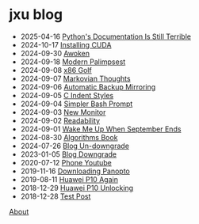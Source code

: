 # jxu blog

-   2025-04-16 [Python's Documentation Is Still Terrible](pydoc.md)
-   2024-10-17 [Installing CUDA](cuda_laptop.md)
-   2024-09-30 [Awoken](awoken.md)
-   2024-09-18 [Modern Palimpsest](palimpsest.md)
-   2024-09-08 [x86 Golf](x86_golf.md)
-   2024-09-07 [Markovian Thoughts](markov_thoughts.md)
-   2024-09-06 [Automatic Backup Mirroring](auto_mirror.md)
-   2024-09-05 [C Indent Styles](indent.md)
-   2024-09-04 [Simpler Bash Prompt](bash_prompt.md)
-   2024-09-03 [New Monitor](new_monitor.md)
-   2024-09-02 [Readability](readability.md)
-   2024-09-01 [Wake Me Up When September Ends](september.md)
-   2024-08-30 [Algorithms Book](clrs.md)
-   2024-07-26 [Blog Un-downgrade](undowngrade.md)
-   2023-01-05 [Blog Downgrade](downgrade.md)
-   2020-07-12 [Phone Youtube](phone-youtube.md)
-   2019-11-16 [Downloading Panopto](panopto.md)
-   2019-08-11 [Huawei P10 Again](p10-again.md)
-   2018-12-29 [Huawei P10 Unlocking](p10-unlocking.md)
-   2018-12-28 [Test Post](test.md)

[About](about.md)
